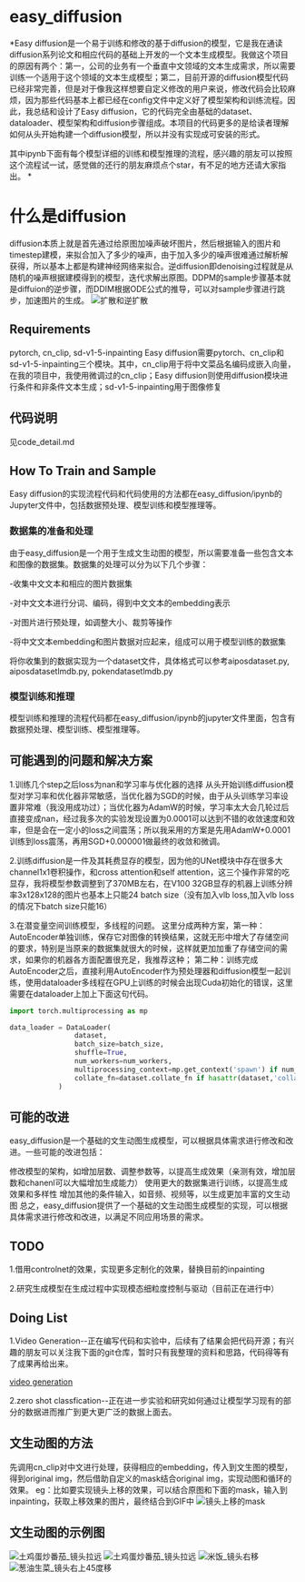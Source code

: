 # **easy_diffusion**
*Easy diffusion是一个易于训练和修改的基于diffusion的模型，它是我在通读diffusion系列论文和相应代码的基础上开发的一个文本生成模型。我做这个项目的原因有两个：第一，公司的业务有一个垂直中文领域的文本生成需求，所以需要训练一个适用于这个领域的文本生成模型；第二，目前开源的diffusion模型代码已经非常完善，但是对于像我这样想要自定义修改的用户来说，修改代码会比较麻烦，因为那些代码基本上都已经在config文件中定义好了模型架构和训练流程。因此，我总结和设计了Easy diffusion，它的代码完全由基础的dataset、dataloader、模型架构和diffusion步骤组成。本项目的代码更多的是给读者理解如何从头开始构建一个diffusion模型，所以并没有实现成可安装的形式。

其中ipynb下面有每个模型详细的训练和模型推理的流程，感兴趣的朋友可以按照这个流程试一试，感觉做的还行的朋友麻烦点个star，有不足的地方还请大家指出。
*


# **什么是diffusion** 
diffusion本质上就是首先通过给原图加噪声破坏图片，然后根据输入的图片和timestep建模，来拟合加入了多少的噪声，由于加入多少的噪声很难通过解析解获得，所以基本上都是构建神经网络来拟合。逆diffusion即denoising过程就是从随机的噪声根据建模得到的模型，迭代求解出原图。DDPM的sample步骤基本就是diffuion的逆步骤，而DDIM根据ODE公式的推导，可以对sample步骤进行跳步，加速图片的生成。
![扩散和逆扩散](./image/dog_to_noise.jpeg) 

## **Requirements**
pytorch, cn_clip, sd-v1-5-inpainting
Easy diffusion需要pytorch、cn_clip和sd-v1-5-inpainting三个模块。其中，cn_clip用于将中文菜品名编码成嵌入向量，在我的项目中，我使用微调过的cn_clip；Easy diffusion则使用diffusion模块进行条件和非条件文本生成；sd-v1-5-inpainting用于图像修复

## **代码说明**
见code_detail.md

## **How To Train and Sample**
Easy diffusion的实现流程代码和代码使用的方法都在easy_diffusion/ipynb的Jupyter文件中，包括数据预处理、模型训练和模型推理等。
### **数据集的准备和处理**
由于easy_diffusion是一个用于生成文生动图的模型，所以需要准备一些包含文本和图像的数据集。数据集的处理可以分为以下几个步骤：

-收集中文文本和相应的图片数据集

-对中文文本进行分词、编码，得到中文文本的embedding表示

-对图片进行预处理，如调整大小、裁剪等操作

-将中文文本embedding和图片数据对应起来，组成可以用于模型训练的数据集

将你收集到的数据实现为一个dataset文件，具体格式可以参考aiposdataset.py, aiposdatasetlmdb.py, pokendatasetlmdb.py

### **模型训练和推理**
模型训练和推理的流程代码都在easy_diffusion/ipynb的jupyter文件里面，包含有数据预处理、模型训练、模型推理等。

## **可能遇到的问题和解决方案**
1.训练几个step之后loss为nan和学习率与优化器的选择
从头开始训练diffusion模型对学习率和优化器非常敏感，当优化器为SGD的时候，由于从头训练学习率设置非常难（我没用成功过）；当优化器为AdamW的时候，学习率太大会几轮过后直接变成nan，经过我多次的实验发现设置为0.0001可以达到不错的收敛速度和效率，但是会在一定小的loss之间震荡；所以我采用的方案是先用AdamW+0.0001训练到loss震荡，再用SGD+0.000001做最终的收敛和微调。

2.训练diffusion是一件及其耗费显存的模型，因为他的UNet模块中存在很多大channel1x1卷积操作，和cross attention和self attention，这三个操作非常的吃显存，我将模型参数调整到了370MB左右，在V100 32GB显存的机器上训练分辨率3x128x128的图片也基本上只能24 batch size（没有加入vlb loss,加入vlb loss的情况下batch size只能16）

3.在潜变量空间训练模型，多线程的问题。
这里分成两种方案，第一种：AutoEncoder单独训练，保存它对图像的转换结果，这就无形中增大了存储空间的要求，特别是当原来的数据集就很大的时候，这样就更加加重了存储空间的需求，如果你的机器各方面配置很充足，我推荐这种；
第二种：训练完成AutoEncoder之后，直接利用AutoEncoder作为预处理器和diffusion模型一起训练，使用dataloader多线程在GPU上训练的时候会出现Cuda初始化的错误，这里需要在dataloader上加上下面这句代码。
```python
import torch.multiprocessing as mp

data_loader = DataLoader(
                dataset,
                batch_size=batch_size,
                shuffle=True,
                num_workers=num_workers,
                multiprocessing_context=mp.get_context('spawn') if num_workers>0 else None,
                collate_fn=dataset.collate_fn if hasattr(dataset,'collate_fn') else None
            )
```
## **可能的改进**
easy_diffusion是一个基础的文生动图生成模型，可以根据具体需求进行修改和改进。一些可能的改进包括：

修改模型的架构，如增加层数、调整参数等，以提高生成效果（亲测有效，增加层数和chanenl可以大幅增加生成能力）
使用更大的数据集进行训练，以提高生成效果和多样性
增加其他的条件输入，如音频、视频等，以生成更加丰富的文生动图
总之，easy_diffusion提供了一个基础的文生动图生成模型的实现，可以根据具体需求进行修改和改进，以满足不同应用场景的需求。

## TODO
1.借用controlnet的效果，实现更多定制化的效果，替换目前的inpainting

2.研究生成模型在生成过程中实现模态细粒度控制与驱动（目前正在进行中）

## Doing List
1.Video Generation--正在编写代码和实验中，后续有了结果会把代码开源；有兴趣的朋友可以关注我下面的git仓库，暂时只有我整理的资料和思路，代码得等有了成果再给出来。

[video generation](https://github.com/tangdong1994/VideoGeneration)

2.zero shot classfication--正在进一步实验和研究如何通过让模型学习现有的部分的数据进而推广到更大更广泛的数据上面去。

## **文生动图的方法**
先调用cn_clip对中文进行处理，获得相应的embedding，传入到文生图的模型，得到original img，然后借助自定义的mask结合original img，实现动图和循环的效果。
eg：比如要实现镜头上移的效果，可以结合原图和下面的mask，输入到inpainting，获取上移效果的图片，最终结合到GIF中
![镜头上移的mask](./image/mask_up.png)

## **文生动图的示例图**

![土鸡蛋炒番茄_镜头拉远](./image/土鸡蛋炒番茄_镜头拉远2.gif "土鸡蛋炒番茄_镜头拉远的效果")
![土鸡蛋炒番茄_镜头拉远](./image/土鸡蛋炒番茄_镜头拉远.gif "土鸡蛋炒番茄_镜头拉远的效果2")
![米饭_镜头右移](./image/米饭_镜头右移.gif "米饭_镜头右移的效果")
![葱油生菜_镜头右上45度移](./image/葱油生菜_镜头右上45度移.gif "葱油生菜_镜头右上45度的效果")
